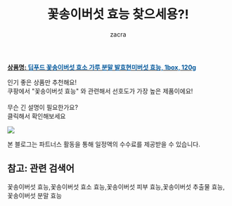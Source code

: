 ﻿---
layout: post
title:  "꽃송이버섯 효능 찾으세용?!"
author: zacra
categories: [ 아이템 ]
tags: [꽃송이버섯 효능,꽃송이버섯 효소 효능,꽃송이버섯 피부 효능,꽃송이버섯 추출물 효능,꽃송이버섯 분말 효능]
image: https://static.coupangcdn.com/image/vendor_inventory/aad7/5f0c59b2ef30d90aed29274b20f58a920e0e648bb3f021fa89d031dc5abd.jpg 
description: "쿠팡에서 꽃송이버섯 효능 관련 키워드로 가장 고객 선호도가 높은 제품이랍니다."
rating: 4.5
---

<a href="https://link.coupang.com/re/AFFSDP?lptag=AF8407795&pageKey=2195942640&itemId=3736519505&vendorItemId=71721705162&traceid=V0-153-2699e50af72cf307"><b>상품명: <font color='#01579B'>딥푸드 꽃송이버섯 효소 가루 분말 발효현미버섯 효능, 1box, 120g</font></b></a>

인기 좋은 상품만 추천해요!<br/>
쿠팡에서 "꽃송이버섯 효능" 와 관련해서 선호도가 가장 높은 제품이에요!<br/><br/>
무슨 긴 설명이 필요한가요?  
클릭해서 확인해보세요


<a href="https://link.coupang.com/re/AFFSDP?lptag=AF8407795&pageKey=2195942640&itemId=3736519505&vendorItemId=71721705162&traceid=V0-153-2699e50af72cf307"><img src="https://thumbnail9.coupangcdn.com/thumbnails/remote/q89/image/vendor_inventory/4ebb/0963329944d45428aa65dad9f7cdf501bcea3973b1af1ece66161fbc9a98.jpg"></a> 

본 블로그는 파트너스 활동을 통해 일정액의 수수료를 제공받을 수 있습니다.

## 참고: 관련 검색어    
꽃송이버섯 효능,꽃송이버섯 효소 효능,꽃송이버섯 피부 효능,꽃송이버섯 추출물 효능,꽃송이버섯 분말 효능